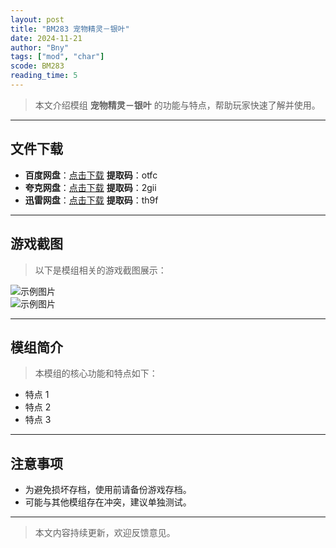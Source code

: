 ```yaml
---
layout: post
title: "BM283 宠物精灵－银叶"
date: 2024-11-21
author: "Bny"
tags: ["mod", "char"]
scode: BM283
reading_time: 5
---
```


> 本文介绍模组 **宠物精灵－银叶** 的功能与特点，帮助玩家快速了解并使用。

---





## 文件下载
- **百度网盘**：[点击下载](https://pan.baidu.com/s/18LcF8DRiZtaSZNvFYNbMlw?pwd=otfc)  **提取码**：otfc  
- **夸克网盘**：[点击下载](https://pan.quark.cn/s/98e0c3a27955?pwd=2gii)  **提取码**：2gii  
- **迅雷网盘**：[点击下载](https://pan.xunlei.com/s/VOCCbS8IQxxhHVog5IlDWaJ8A1?pwd=th9f)  **提取码**：th9f  

---

## 游戏截图
> 以下是模组相关的游戏截图展示：

![示例图片](https://example.com/screenshot1.jpg)  
![示例图片](https://example.com/screenshot2.jpg)

---

## 模组简介
> 本模组的核心功能和特点如下：
- 特点 1
- 特点 2
- 特点 3

---

## 注意事项
- 为避免损坏存档，使用前请备份游戏存档。
- 可能与其他模组存在冲突，建议单独测试。

---

> 本文内容持续更新，欢迎反馈意见。
